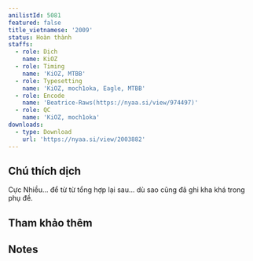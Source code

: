 ```yaml
---
anilistId: 5081
featured: false
title_vietnamese: '2009'
status: Hoàn thành
staffs:
  - role: Dịch
    name: KiOZ
  - role: Timing
    name: 'KiOZ, MTBB'
  - role: Typesetting
    name: 'KiOZ, moch1oka, Eagle, MTBB'
  - role: Encode
    name: 'Beatrice-Raws(https://nyaa.si/view/974497)'
  - role: QC
    name: 'KiOZ, moch1oka'
downloads:
  - type: Download
    url: 'https://nyaa.si/view/2003882'
---
```

## Chú thích dịch

Cực Nhiều... để từ từ tổng hợp lại sau... dù sao cũng đã ghi kha khá trong phụ đề.

## Tham khảo thêm



## Notes
